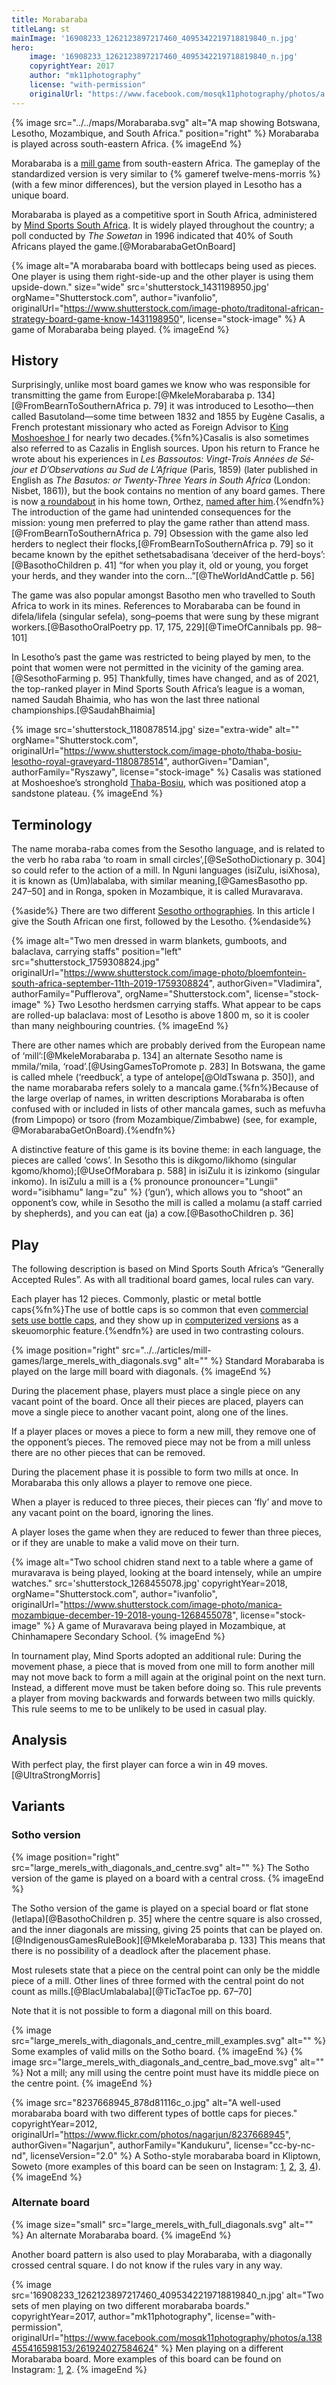 ```yaml
---
title: Morabaraba
titleLang: st
mainImage: '16908233_1262123897217460_4095342219718819840_n.jpg'
hero:
    image: '16908233_1262123897217460_4095342219718819840_n.jpg'
    copyrightYear: 2017
    author: "mk11photography"
    license: "with-permission"
    originalUrl: "https://www.facebook.com/mosqk11photography/photos/a.138455416598153/261924027584624"
---
```


{% image src="../../maps/Morabaraba.svg" alt="A map showing Botswana, Lesotho, Mozambique, and South Africa." position="right" %}
<Noun lang="st">Morabaraba</Noun> is played across south-eastern Africa.
{% imageEnd %}

<Noun lang="st">Morabaraba</Noun> is a [mill game](/articles/mill-games/) from
south-eastern Africa. The gameplay of the standardized version is very similar
to {% gameref twelve-mens-morris %}  (with a few minor differences), but the
version played in Lesotho has a unique board.

<!-- excerpt -->

<Noun lang="st">Morabaraba</Noun> is played as a competitive sport in South
Africa, administered by [Mind Sports South Africa](http://mindsportsa.co.za/).
It is widely played throughout the country; a poll conducted by <cite>The
Sowetan</cite> in 1996 indicated that 40% of South Africans played the
game.[@MorabarabaGetOnBoard]

{% image 
    alt="A morabaraba board with bottlecaps being used as pieces. One player is using them right-side-up and the other player is using them upside-down."
    size="wide"
    src='shutterstock_1431198950.jpg'
  orgName="Shutterstock.com",
  author="ivanfolio",
  originalUrl="https://www.shutterstock.com/image-photo/traditonal-african-strategy-board-game-know-1431198950",
  license="stock-image" %}
A game of <Noun lang="st">Morabaraba</Noun> being played.
{% imageEnd %}

## History

Surprisingly, unlike most board games we know who was responsible for
transmitting the game from Europe:[@MkeleMorabaraba p.
134][@FromBearnToSouthernAfrica p. 79] it was introduced to Lesotho—then called
Basutoland—some time between 1832 and 1855 by Eugène Casalis, a French
protestant missionary who acted as Foreign Advisor to [King Moshoeshoe
I](https://en.wikipedia.org/wiki/Moshoeshoe_I) for nearly two
decades.{%fn%}Casalis is also sometimes also referred to as Cazalis in English
sources. Upon his return to France he wrote about his experiences in <cite
lang="fr">Les Bassoutos: Vingt-Trois Années de Séjour et D’Observations au Sud
de L’Afrique</cite> (Paris, 1859) (later published in English as <cite>The
Basutos: or Twenty-Three Years in South Africa</cite> (London: Nisbet, 1861)),
but the book contains no mention of any board games. There is now [a
roundabout](https://goo.gl/maps/jymZMMft3fB2) in his home town, <Noun
lang="fr">Orthez</Noun>, [named after
him](http://www.larepubliquedespyrenees.fr/2013/02/16/un-nom-pour-les-ronds-points-la-gare-routiere-et-la-rocade,1118172.php).{%endfn%}
The introduction of the game had unintended consequences for the mission: young
men preferred to play the game rather than attend
mass.[@FromBearnToSouthernAfrica p. 79] Obsession with the game also led herders
to neglect their flocks,[@FromBearnToSouthernAfrica p. 79] so it became known by
the epithet <span lang="st">sethetsabadisana</span> ‘deceiver of the
herd-boys’:‌[@BasothoChildren p. 41] “for when you play it, old or young, you
forget your herds, and they wander into the corn…”‌[@TheWorldAndCattle p. 56]

The game was also popular amongst Basotho men who travelled to South Africa to
work in its mines. References to <Noun lang="st">Morabaraba</Noun> can be found
in <span lang="st">difela</span>/<span lang="st">lifela</span> (singular <span
lang="st">sefela</span>), song–poems that were sung by these migrant
workers.[@BasothoOralPoetry pp. 17, 175, 229][@TimeOfCannibals pp. 98–101]

In Lesotho’s past the game was restricted to being played by men, to the point
that women were not permitted in the vicinity of the gaming
area.[@SesothoFarming p. 95] Thankfully, times have changed, and as of 2021, the
top-ranked player in Mind Sports South Africa’s league is a woman, named Saudah
Bhaimia, who has won the last three national championships.[@SaudahBhaimia] 

{% image 
  src='shutterstock_1180878514.jpg'
  size="extra-wide"
  alt=""
    orgName="Shutterstock.com",
    originalUrl="https://www.shutterstock.com/image-photo/thaba-bosiu-lesotho-royal-graveyard-1180878514",
    authorGiven="Damian", authorFamily="Ryszawy",
    license="stock-image" %}
Casalis was stationed at Moshoeshoe’s stronghold
[Thaba-Bosiu](https://en.wikipedia.org/wiki/Thaba_Bosiu), which was positioned
atop a sandstone plateau.
{% imageEnd %}

## Terminology

The name <span lang="st">moraba-raba</span> comes from the Sesotho language, and
is related to the verb <span lang="st">ho raba raba</span> ‘to roam in small
circles’,[@SeSothoDictionary p. 304] so could refer to the action of a mill.‌ In
Nguni languages (isiZulu, isiXhosa), it is known as <Noun
lang="zu">(Um)labalaba</Noun>, with similar meaning,‌[@GamesBasotho pp. 247–50]
and in Ronga, spoken in Mozambique, it is called <Noun
lang="rng">Muravarava</Noun>.

{%aside%}
There are two different [Sesotho
orthographies](https://en.wikipedia.org/wiki/Sesotho_orthography). In this
article I give the South African one first, followed by the Lesotho.
{%endaside%}

{% image 
  alt="Two men dressed in warm blankets, gumboots, and balaclava, carrying staffs"
  position="left"
  src="shutterstock_1759308824.jpg"
    originalUrl="https://www.shutterstock.com/image-photo/bloemfontein-south-africa-september-11th-2019-1759308824",
    authorGiven="Vladimira", authorFamily="Pufflerova",
    orgName="Shutterstock.com",
    license="stock-image" %}
Two Lesotho herdsmen carrying staffs. What appear to be caps are rolled-up
balaclava: most of Lesotho is above 1&#x202f;800&nbsp;m, so it is cooler than
many neighbouring countries.
{% imageEnd %}

There are other names which are probably derived from the European name of
‘mill’:‌[@MkeleMorabaraba p. 134] an alternate Sesotho name is <span
lang="st">mmila</span>/<span lang="st">’mila</span>,
‘road’.‌[@UsingGamesToPromote p. 283] In Botswana, the game is called <span
lang="tn">mhele</span> (‘reedbuck’, a type of antelope‌[@OldTswana p. 350]), and
the name <span lang="tn">morabaraba</span> refers solely to a mancala
game.{%fn%}Because of the large overlap of names, in written descriptions <Noun
lang="st">Morabaraba</Noun> is often confused with or included in lists of other
mancala games, such as <span lang="ve">mefuvha</span> (from Limpopo) or <span
lang="sn">tsoro</span> (from Mozambique/Zimbabwe) (see, for example,
@MorabarabaGetOnBoard).{%endfn%}

A distinctive feature of this game is its bovine theme: in each language, the
pieces are called ‘cows’. In Sesotho this is <span
lang="st">dikgomo</span>/<span lang="st">likhomo</span> (singular <span
lang="st">kgomo</span>/<span lang="st">khomo</span>);‌[@UseOfMorabara p. 588] in
isiZulu it is <span lang="zu">izinkomo</span> (singular <span
lang="zu">inkomo</span>). In isiZulu a mill is a {% pronounce
pronouncer="Lungii" word="isibhamu" lang="zu" %} (‘gun’), which allows you to
“shoot” an opponent’s cow, while in Sesotho the mill is called a <span
lang="st">molamu</span> (a staff carried by shepherds), and you can eat (<span
lang="st">ja</span>) a cow.[@BasothoChildren p. 36]

## Play

The following description is based on Mind Sports South Africa’s “Generally
Accepted Rules”. As with all traditional board games, local rules can vary.

Each player has 12 pieces. Commonly, plastic or metal bottle caps{%fn%}The use
of bottle caps is so common that even [commercial sets use bottle
caps](https://www.instagram.com/p/BMBbRAzBg1z/), and they show up in
[computerized versions](https://www.instagram.com/p/Bf-isgxnIPF/) as a
skeuomorphic feature.{%endfn%} are used in two contrasting colours.

{% image 
  position="right"
  src="../../articles/mill-games/large_merels_with_diagonals.svg"
  alt="" %}
Standard <Noun lang="st">Morabaraba</Noun> is played on the large mill board with diagonals.
{% imageEnd %}

During the placement phase, players must place a single piece on any vacant
point of the board. Once all their pieces are placed, players can move a single
piece to another vacant point, along one of the lines.

If a player places or moves a piece to form a new mill, they remove one of the
opponent’s pieces. The removed piece may not be from a mill unless there are no
other pieces that can be removed.

During the placement phase it is possible to form two mills at once. In
<Noun lang="st">Morabaraba</Noun> this only allows a player to remove one piece.

When a player is reduced to three pieces, their pieces can ‘fly’ and move to any
vacant point on the board, ignoring the lines.

A player loses the game when they are reduced to fewer than three pieces, or if
they are unable to make a valid move on their turn.

{% image 
  alt="Two school chidren stand next to a table where a game of muravarava is being played, looking at the board intensely, while an umpire watches."
  src='shutterstock_1268455078.jpg'
    copyrightYear=2018,
    orgName="Shutterstock.com",
    author="ivanfolio",
    originalUrl="https://www.shutterstock.com/image-photo/manica-mozambique-december-19-2018-young-1268455078",
    license="stock-image" %}
A game of <Noun lang="rng">Muravarava</Noun> being played in Mozambique, at Chinhamapere Secondary School.
{% imageEnd %}

In tournament play, Mind Sports adopted an additional rule: During the movement
phase, a piece that is moved from one mill to form another mill may not move
back to form a mill again at the original point on the next turn. Instead, a
different move must be taken before doing so. This rule prevents a player from
moving backwards and forwards between two mills quickly. This rule seems to me
to be unlikely to be used in casual play.

<!--
{/*
<Section title="Strategy">
<p>There are some well-known strategies (<span lang="st">mawa</span>/<span lang="st">maoa</span>, singular <span lang="st">lewa</span>/<span lang="st">leoa</span>) that have been named. Unfortunately I have not been able to figure out exactly what they represent, but possibly they are names of specific piece formations.[@TransmitterOfAccolades] The Sesotho names are: <span lang="st">tjhitja</span>/<span lang="st">chitja</span> (‘hornless’ or ‘round’), which is apparently a winning strategy; <span lang="st">katapane</span>, another good strategy; and <span lang="st">qheane</span>, which is a poor or losing strategy.<cite r="MasculinityAccordion" page={[[185, 186]]} /> {/*Others are seakgela/seakhela and qholo. thoenthoere/thwenthwere is a 'double hit' when two are formed at once (BasuthoChildren) /}</p>
</Section>
*/}
-->

## Analysis

With perfect play, the first player can force a win in 49
moves.[@UltraStrongMorris]

## Variants

### Sotho version

{% image 
    position="right"
    src="large_merels_with_diagonals_and_centre.svg"
    alt="" %}
The Sotho version of the game is played on a board with a central cross.
{% imageEnd %}

The Sotho version of the game is played on a special board or flat stone (<span
lang="st">letlapa</span>)[@BasothoChildren p. 35] where the centre square is
also crossed, and the inner diagonals are missing, giving 25 points that can be
played on.‌[@IndigenousGamesRuleBook][@MkeleMorabaraba p. 133] This means that
there is no possibility of a deadlock after the placement phase.

Most rulesets state that a piece on the central point can only be the middle
piece of a mill. Other lines of three formed with the central point do not count
as mills.[@BlacUmlabalaba][@TicTacToe pp. 67–70]

Note that it is not possible to form a diagonal mill on this board.

<div class="multi">
{% image 
    src="large_merels_with_diagonals_and_centre_mill_examples.svg"
    alt="" %}
Some examples of valid mills on the Sotho board.
{% imageEnd %}
{% image 
    src="large_merels_with_diagonals_and_centre_bad_move.svg"
    alt="" %}
Not a mill; any mill using the centre point must have its middle piece on the centre point.
{% imageEnd %}
</div>

{% image 
    src="8237668945_878d81116c_o.jpg"
    alt="A well-used morabaraba board with two different types of bottle caps for pieces."
      copyrightYear=2012,
      originalUrl="https://www.flickr.com/photos/nagarjun/8237668945",
      authorGiven="Nagarjun", authorFamily="Kandukuru",
      license="cc-by-nc-nd",
      licenseVersion="2.0" %}
A Sotho-style morabaraba board in Kliptown, Soweto (more examples of this board
can be seen on Instagram: <a
href="https://www.instagram.com/p/BD-gorsFbjf/">1</a>, <a
href="https://www.instagram.com/p/_glPKmNkd5/">2</a>, <a
href="https://www.instagram.com/p/-voBcjAFc9/">3</a>, <a
href="https://www.instagram.com/p/yPNmJpPNzW/">4</a>).
{% imageEnd %}

### Alternate board

{% image 
    size="small"
    src="large_merels_with_full_diagonals.svg"
    alt="" %}
An alternate <Noun lang="st">Morabaraba</Noun> board.
{% imageEnd %}

Another board pattern is also used to play <Noun lang="st">Morabaraba</Noun>,
with a diagonally crossed central square. I do not know if the rules vary in any
way.

{% image 
    src='16908233_1262123897217460_4095342219718819840_n.jpg'
    alt="Two sets of men playing on two different morabaraba boards."
      copyrightYear=2017,
      author="mk11photography",
      license="with-permission",
      originalUrl="https://www.facebook.com/mosqk11photography/photos/a.138455416598153/261924027584624" %}
Men playing on a different <Noun lang="st">Morabaraba</Noun> board. More
examples of this board can be found on Instagram: <a
href="https://www.instagram.com/p/-lij8bskZZ/">1</a>, <a
href="https://www.instagram.com/p/Xh1mSsnw0H/">2</a>. </ArticleImage>
{% imageEnd %}
